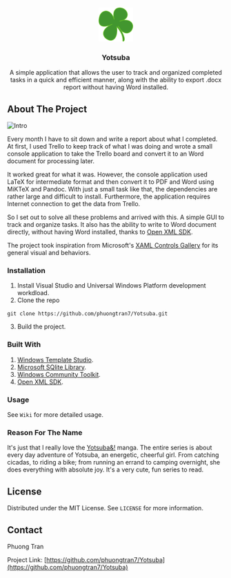 <br />
<p align="center">
    <img src="Yotsuba/Assets/StoreLogo.scale-400.png" alt="Logo" width="80" height="80">
  </a>

  <h3 align="center">Yotsuba</h3>

  <p align="center">
  		A simple application that allows the user to track and organized completed tasks in a quick and efficient manner, along with the ability to export .docx report without having Word installed.
  </p>
</p>

## About The Project

![Intro](Documents/Assets/Introduction.gif)

Every month I have to sit down and write a report about what I completed. At first, I used Trello to keep track of what I was doing and wrote a small console application to take the Trello board and convert it to an Word document for processing later.

It worked great for what it was. However, the console application used LaTeX for intermediate format and then convert it to PDF and Word using MiKTeX and Pandoc. With just a small task like that, the dependencies are rather large and difficult to install. Furthermore, the application requires Internet connection to get the data from Trello.

So I set out to solve all these problems and arrived with this. A simple GUI to track and organize tasks. It also has the ability to write to Word document directly, without having Word installed, thanks to [Open XML SDK](https://github.com/OfficeDev/Open-XML-SDK).

The project took inspiration from Microsoft's [XAML Controls Gallery](https://github.com/microsoft/Xaml-Controls-Gallery) for its general visual and behaviors.

### Installation

1. Install Visual Studio and Universal Windows Platform development workdload.
2. Clone the repo
```
git clone https://github.com/phuongtran7/Yotsuba.git
```
3. Build the project.

### Built With

1. [Windows Template Studio](https://github.com/microsoft/WindowsTemplateStudio).
2. [Microsoft SQlite Library](https://docs.microsoft.com/en-us/windows/uwp/data-access/sqlite-databases).
3. [Windows Community Toolkit](https://github.com/windows-toolkit/WindowsCommunityToolkit).
4. [Open XML SDK](https://github.com/OfficeDev/Open-XML-SDK).

### Usage

See `Wiki` for more detailed usage.

### Reason For The Name

It's just that I really love the [Yotsuba&!](https://en.wikipedia.org/wiki/Yotsuba%26!) manga. The entire series is about every day adventure of Yotsuba, an energetic, cheerful girl. From catching cicadas, to riding a bike; from running an errand to camping overnight, she does everything with absolute joy. It's a very cute, fun series to read.

## License

Distributed under the MIT License. See `LICENSE` for more information.

## Contact

Phuong Tran

Project Link: [https://github.com/phuongtran7/Yotsuba](https://github.com/phuongtran7/Yotsuba)